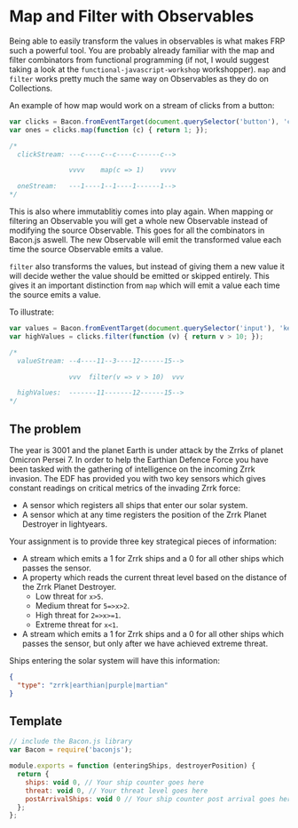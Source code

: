 # Map and Filter with Observables

Being able to easily transform the values in observables is what makes FRP
such a powerful tool. You are probably already familiar with the map and
filter combinators from functional programming (if not, I would suggest taking
a look at the `functional-javascript-workshop` workshopper). `map` and
`filter` works pretty much the same way on Observables as they do on
Collections.

An example of how map would work on a stream of clicks from a button:

```js
var clicks = Bacon.fromEventTarget(document.querySelector('button'), 'clicks');
var ones = clicks.map(function (c) { return 1; });

/*
  clickStream: ---c----c--c----c------c-->

               vvvv    map(c => 1)    vvvv

  oneStream:   ---1----1--1----1------1-->
*/
```

This is also where immutablitiy comes into play again. When mapping or
filtering an Observable you will get a whole new Observable instead of
modifying the source Observable. This goes for all the combinators in Bacon.js
aswell. The new Observable will emit the transformed value each time the
source Observable emits a value.

`filter` also transforms the values, but instead of giving them a new value it
will decide wether the value should be emitted or skipped entirely. This gives
it an important distinction from `map` which will emit a value each time the
source emits a value.

To illustrate:

```js
var values = Bacon.fromEventTarget(document.querySelector('input'), 'keyup');
var highValues = clicks.filter(function (v) { return v > 10; });

/*
  valueStream: --4----11--3----12------15-->

               vvv  filter(v => v > 10)  vvv

  highValues:  -------11-------12------15-->
*/
```

## The problem

The year is 3001 and the planet Earth is under attack by the Zrrks of planet
Omicron Persei 7. In order to help the Earthian Defence Force you have been
tasked with the gathering of intelligence on the incoming Zrrk invasion. The
EDF has provided you with two key sensors which gives constant readings on
critical metrics of the invading Zrrk force:

- A sensor which registers all ships that enter our solar system.
- A sensor which at any time registers the position of the Zrrk Planet
Destroyer in lightyears.

Your assignment is to provide three key strategical pieces of information:

- A stream which emits a 1 for Zrrk ships and a 0 for all other ships which
passes the sensor.
- A property which reads the current threat level based on the distance of the
Zrrk Planet Destroyer.
  - Low threat for `x>5`.
  - Medium threat for `5=>x>2`.
  - High threat for `2=>x>=1`.
  - Extreme threat for `x<1`.
- A stream which emits a 1 for Zrrk ships and a 0 for all other ships which
passes the sensor, but only after we have achieved extreme threat.

Ships entering the solar system will have this information:

```json
{
  "type": "zrrk|earthian|purple|martian"
}
```

## Template


```js
// include the Bacon.js library
var Bacon = require('baconjs');

module.exports = function (enteringShips, destroyerPosition) {
  return {
    ships: void 0, // Your ship counter goes here
    threat: void 0, // Your threat level goes here
    postArrivalShips: void 0 // Your ship counter post arrival goes here
  };
};
```

